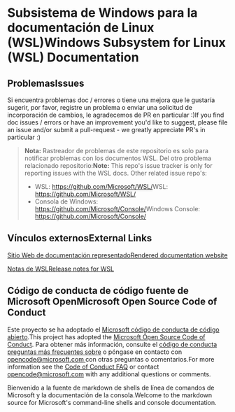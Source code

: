 # <a name="windows-subsystem-for-linux-wsl-documentation"></a><span data-ttu-id="f005f-101">Subsistema de Windows para la documentación de Linux (WSL)</span><span class="sxs-lookup"><span data-stu-id="f005f-101">Windows Subsystem for Linux (WSL) Documentation</span></span>

## <a name="issues"></a><span data-ttu-id="f005f-102">Problemas</span><span class="sxs-lookup"><span data-stu-id="f005f-102">Issues</span></span>
<span data-ttu-id="f005f-103">Si encuentra problemas doc / errores o tiene una mejora que le gustaría sugerir, por favor, registre un problema o enviar una solicitud de incorporación de cambios, le agradecemos de PR en particular :)</span><span class="sxs-lookup"><span data-stu-id="f005f-103">If you find doc issues / errors or have an improvement you'd like to suggest, please file an issue and/or submit a pull-request - we greatly appreciate PR's in particular :)</span></span>

> <span data-ttu-id="f005f-104">**Nota:** Rastreador de problemas de este repositorio es solo para notificar problemas con los documentos WSL. Del otro problema relacionado repositorio:</span><span class="sxs-lookup"><span data-stu-id="f005f-104">**Note:** This repo's issue tracker is only for reporting issues with the WSL docs. Other related issue repo's:</span></span>
> * <span data-ttu-id="f005f-105">WSL: https://github.com/Microsoft/WSL/</span><span class="sxs-lookup"><span data-stu-id="f005f-105">WSL: https://github.com/Microsoft/WSL/</span></span>
> * <span data-ttu-id="f005f-106">Consola de Windows: https://github.com/Microsoft/Console/</span><span class="sxs-lookup"><span data-stu-id="f005f-106">Windows Console: https://github.com/Microsoft/Console/</span></span>

## <a name="external-links"></a><span data-ttu-id="f005f-107">Vínculos externos</span><span class="sxs-lookup"><span data-stu-id="f005f-107">External Links</span></span>

[<span data-ttu-id="f005f-108">Sitio Web de documentación representado</span><span class="sxs-lookup"><span data-stu-id="f005f-108">Rendered documentation website</span></span>](https://docs.microsoft.com/windows/wsl/) 

[<span data-ttu-id="f005f-109">Notas de WSL</span><span class="sxs-lookup"><span data-stu-id="f005f-109">Release notes for WSL</span></span>](https://docs.microsoft.com/en-us/windows/wsl/release-notes)

## <a name="microsoft-open-source-code-of-conduct"></a><span data-ttu-id="f005f-110">Código de conducta de código fuente de Microsoft Open</span><span class="sxs-lookup"><span data-stu-id="f005f-110">Microsoft Open Source Code of Conduct</span></span>

<span data-ttu-id="f005f-111">Este proyecto se ha adoptado el [Microsoft código de conducta de código abierto](https://opensource.microsoft.com/codeofconduct/).</span><span class="sxs-lookup"><span data-stu-id="f005f-111">This project has adopted the [Microsoft Open Source Code of Conduct](https://opensource.microsoft.com/codeofconduct/).</span></span>
<span data-ttu-id="f005f-112">Para obtener más información, consulte el [código de conducta preguntas más frecuentes sobre](https://opensource.microsoft.com/codeofconduct/faq/) o póngase en contacto con [ opencode@microsoft.com ](mailto:opencode@microsoft.com) con otras preguntas o comentarios.</span><span class="sxs-lookup"><span data-stu-id="f005f-112">For more information see the [Code of Conduct FAQ](https://opensource.microsoft.com/codeofconduct/faq/) or contact [opencode@microsoft.com](mailto:opencode@microsoft.com) with any additional questions or comments.</span></span>

<span data-ttu-id="f005f-113">Bienvenido a la fuente de markdown de shells de línea de comandos de Microsoft y la documentación de la consola.</span><span class="sxs-lookup"><span data-stu-id="f005f-113">Welcome to the markdown source for Microsoft's command-line shells and console documentation.</span></span>
